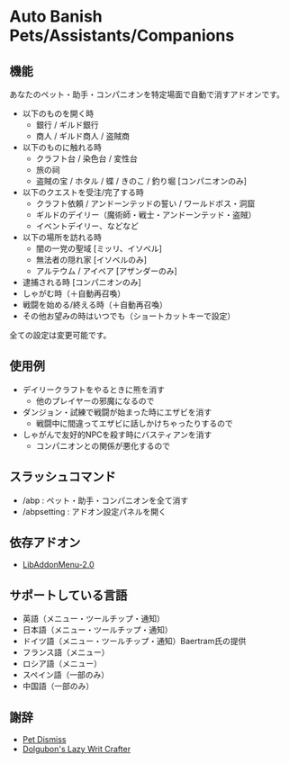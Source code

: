 # Auto Banish Pets/Assistants/Companions

## 機能
あなたのペット・助手・コンパニオンを特定場面で自動で消すアドオンです。
- 以下のものを開く時
  - 銀行 / ギルド銀行
  - 商人 / ギルド商人 / 盗賊商
- 以下のものに触れる時
  - クラフト台 / 染色台 / 変性台
  - 旅の祠
  - 盗賊の宝 / ホタル / 蝶 / きのこ / 釣り堀 [コンパニオンのみ]
- 以下のクエストを受注/完了する時
  - クラフト依頼 / アンドーンテッドの誓い / ワールドボス・洞窟
  - ギルドのデイリー（魔術師・戦士・アンドーンテッド・盗賊）
  - イベントデイリー、などなど
- 以下の場所を訪れる時
  - 闇の一党の聖域 [ミッリ、イソベル]
  - 無法者の隠れ家 [イソベルのみ]
  - アルテウム / アイベア [アザンダーのみ]
- 逮捕される時 [コンパニオンのみ]
- しゃがむ時（＋自動再召喚）
- 戦闘を始める/終える時（＋自動再召喚）
- その他お望みの時はいつでも（ショートカットキーで設定）

全ての設定は変更可能です。

## 使用例
- デイリークラフトをやるときに熊を消す
  - 他のプレイヤーの邪魔になるので
- ダンジョン・試練で戦闘が始まった時にエザビを消す
  - 戦闘中に間違ってエザビに話しかけちゃったりするので
- しゃがんで友好的NPCを殺す時にバスティアンを消す
  - コンパニオンとの関係が悪化するので

## スラッシュコマンド
- /abp : ペット・助手・コンパニオンを全て消す
- /abpsetting : アドオン設定パネルを開く

## 依存アドオン
- [LibAddonMenu-2.0](https://www.esoui.com/downloads/info7-LibAddonMenu.html)

## サポートしている言語
- 英語（メニュー・ツールチップ・通知）
- 日本語（メニュー・ツールチップ・通知）
- ドイツ語（メニュー・ツールチップ・通知）Baertram氏の提供
- フランス語（メニュー）
- ロシア語（メニュー）
- スペイン語（一部のみ）
- 中国語（一部のみ）

## 謝辞
- [Pet Dismiss](https://www.esoui.com/downloads/info1314-PetDismiss.html)
- [Dolgubon's Lazy Writ Crafter](https://www.esoui.com/downloads/info1346-DolgubonsLazyWritCrafter.html)